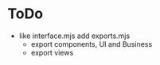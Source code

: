 ToDo
====

- like interface.mjs add exports.mjs 
    - export components, UI and Business
    - export views
    
